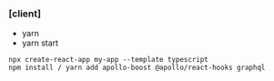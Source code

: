 ### [client]

-   yarn
-   yarn start

```shell
npx create-react-app my-app --template typescript
npm install / yarn add apollo-boost @apollo/react-hooks graphql

```
